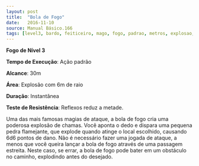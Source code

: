 ```yaml
---
layout: post
title:  "Bola de Fogo"
date:   2016-11-10
source: Manual Básico.166
tags: [level3, bardo, feiticeiro, mago, fogo, padrao, metros, explosao, instantanea, reflexos, metade, dano]
---
```


**Fogo de Nível 3**

**Tempo de Execução**: Ação padrão

**Alcance**: 30m

**Área**: Explosão com 6m de raio

**Duração**: Instantânea

**Teste de Resistência**: Reflexos reduz a metade.

Uma das mais famosas magias de ataque, a bola de fogo cria uma poderosa explosão de chamas. Você aponta o dedo e dispara uma pequena pedra flamejante, que explode quando atinge o local escolhido, causando 6d6 pontos de dano.
Não é necessário fazer uma jogada de ataque, a menos que você queira lançar a bola de fogo através de uma passagem estreita.
Neste caso, se errar, a bola de fogo pode bater em um obstáculo no caminho, explodindo antes do desejado.
